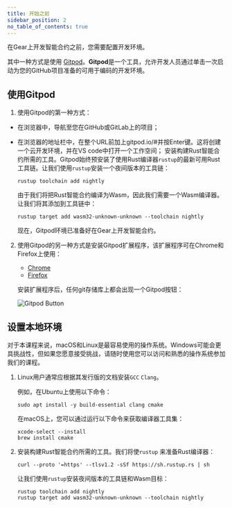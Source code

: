 ```yaml
---
title: 开始之前
sidebar_position: 2
no_table_of_contents: true
---
```


在Gear上开发智能合约之前，您需要配置开发环境。

其中一种方式是使用 <a href="https://www.gitpod.io/" target="_new">Gitpod</a>。**Gitpod**是一个工具，允许开发人员通过单击一次启动为您的GitHub项目准备的可用于编码的开发环境。

## 使用Gitpod

1. 使用Gitpod的第一种方式：

- 在浏览器中，导航至您在GitHub或GitLab上的项目；
- 在浏览器的地址栏中，在整个URL前加上gitpod.io/#并按Enter键。这将创建一个云开发环境，并在VS code中打开一个工作空间；
 安装构建Rust智能合约所需的工具。Gitpod始终预安装了使用Rust编译器`rustup`的最新可用Rust工具链。让我们使用`rustup`安装一个夜间版本的工具链：

    ```
    rustup toolchain add nightly
    ```

    由于我们将把Rust智能合约编译为Wasm，因此我们需要一个Wasm编译器。让我们将其添加到工具链中：

    ```rustup target add wasm32-unknown-unknown --toolchain nightly```

    现在，Gitpod环境已准备好在Gear上开发智能合约。

2. 使用Gitpod的另一种方式是安装Gitpod扩展程序，该扩展程序可在Chrome和Firefox上使用：

    - [Chrome](https://chrome.google.com/webstore/detail/gitpod-always-ready-to-co/dodmmooeoklaejobgleioelladacbeki)
    - [Firefox](https://addons.mozilla.org/en-US/firefox/addon/gitpod/)

    安装扩展程序后，任何git存储库上都会出现一个Gitpod按钮：

    ![Gitpod Button](/img/01/gitpod-button.png)

## 设置本地环境

对于本课程来说，macOS和Linux是最容易使用的操作系统。Windows可能会更具挑战性，但如果您愿意接受挑战，请随时使用您可以访问和熟悉的操作系统参加我们的课程。

1. Linux用户通常应根据其发行版的文档安装`GCC` `Clang`。

    例如，在Ubuntu上使用以下命令：

    ```
    sudo apt install -y build-essential clang cmake
    ```

    在macOS上，您可以通过运行以下命令来获取编译器工具集：

    ```
    xcode-select --install
    brew install cmake
    ```

2. 安装构建Rust智能合约所需的工具。我们将使`rustup` 来准备Rust编译器：

    ```
    curl --proto '=https' --tlsv1.2 -sSf https://sh.rustup.rs | sh
    ```

    让我们使用`rustup`安装夜间版本的工具链和Wasm目标：

    ```
    rustup toolchain add nightly
    rustup target add wasm32-unknown-unknown --toolchain nightly
    ```
